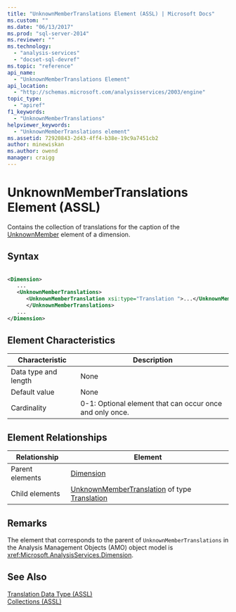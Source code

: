 ```yaml
---
title: "UnknownMemberTranslations Element (ASSL) | Microsoft Docs"
ms.custom: ""
ms.date: "06/13/2017"
ms.prod: "sql-server-2014"
ms.reviewer: ""
ms.technology: 
  - "analysis-services"
  - "docset-sql-devref"
ms.topic: "reference"
api_name: 
  - "UnknownMemberTranslations Element"
api_location: 
  - "http://schemas.microsoft.com/analysisservices/2003/engine"
topic_type: 
  - "apiref"
f1_keywords: 
  - "UnknownMemberTranslations"
helpviewer_keywords: 
  - "UnknownMemberTranslations element"
ms.assetid: 72920843-2d43-4ff4-b38e-19c9a7451cb2
author: minewiskan
ms.author: owend
manager: craigg
---
```

# UnknownMemberTranslations Element (ASSL)
  Contains the collection of translations for the caption of the [UnknownMember](../objects/member-element-assl.md) element of a dimension.  
  
## Syntax  
  
```xml  
  
<Dimension>  
   ...  
   <UnknownMemberTranslations>  
      <UnknownMemberTranslation xsi:type="Translation ">...</UnknownMemberTranslation>  
      </UnknownMemberTranslations>  
   ...  
</Dimension>  
```  
  
## Element Characteristics  
  
|Characteristic|Description|  
|--------------------|-----------------|  
|Data type and length|None|  
|Default value|None|  
|Cardinality|0-1: Optional element that can occur once and only once.|  
  
## Element Relationships  
  
|Relationship|Element|  
|------------------|-------------|  
|Parent elements|[Dimension](../objects/dimension-element-assl.md)|  
|Child elements|[UnknownMemberTranslation](../objects/translation-element-assl.md) of type [Translation](../data-type/translation-data-type-assl.md)|  
  
## Remarks  
 The element that corresponds to the parent of `UnknownMemberTranslations` in the Analysis Management Objects (AMO) object model is <xref:Microsoft.AnalysisServices.Dimension>.  
  
## See Also  
 [Translation Data Type &#40;ASSL&#41;](../data-type/translation-data-type-assl.md)   
 [Collections &#40;ASSL&#41;](collections-assl.md)  
  
  

